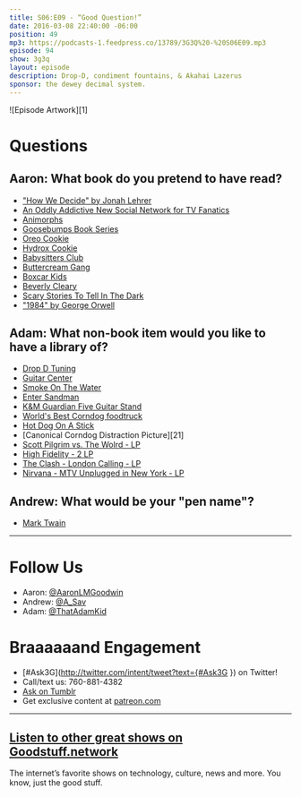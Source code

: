```yaml
---
title: S06:E09 - “Good Question!”
date: 2016-03-08 22:40:00 -06:00
position: 49
mp3: https://podcasts-1.feedpress.co/13789/3G3Q%20-%20S06E09.mp3
episode: 94
show: 3g3q
layout: episode
description: Drop-D, condiment fountains, & Akahai Lazerus
sponsor: the dewey decimal system.
---
```


![Episode Artwork][1]

# Questions

## Aaron: What book do you pretend to have read?

* ["How We Decide" by Jonah Lehrer][2]
* [An Oddly Addictive New Social Network for TV Fanatics][3]
* [Animorphs][4]
* [Goosebumps Book Series][5]
* [Oreo Cookie][6]
* [Hydrox Cookie][7]
* [Babysitters Club][8]
* [Buttercream Gang][9]
* [Boxcar Kids][10]
* [Beverly Cleary ][11]
* [Scary Stories To Tell In The Dark][12]
* ["1984" by George Orwell][13]

## Adam: What non-book item would you like to have a library of?

* [Drop D Tuning][14]
* [Guitar Center][15]
* [Smoke On The Water][16]
* [Enter Sandman][17]
* [K&amp;M Guardian Five Guitar Stand][18]
* [World's Best Corndog foodtruck][19]
* [Hot Dog On A Stick][20]
* [Canonical Corndog Distraction Picture][21]
* [Scott Pilgrim vs. The Wolrd - LP][22]
* [High Fidelity - 2 LP][23]
* [The Clash - London Calling - LP][24]
* [Nirvana - MTV Unplugged in New York - LP][25]

## Andrew: What would be your "pen name"?

* [Mark Twain][26]

***

# Follow Us
* Aaron: [@AaronLMGoodwin](http://twitter.com/aaronlmgoodwin)
* Andrew: [@A_Sav](http://twitter.com/a_sav)
* Adam: [@ThatAdamKid](http://twitter.com/thatadamkid)

# Braaaaaand Engagement
* [#Ask3G](http://twitter.com/intent/tweet?text={#Ask3G }) on Twitter!
* Call/text us: 760-881-4382
* [Ask on Tumblr](http://3g3q.co/ask)
* Get exclusive content at [patreon.com](http://www.patreon.com/3g3q)

***

## [Listen to other great shows on Goodstuff.network](http://goodstuff.network/)
The internet’s favorite shows on technology, culture, news and more. You know, just the good stuff.

[2]: http://www.jonahlehrer.com/
[3]: http://www.slate.com/blogs/browbeat/2012/03/12/getglue_an_oddly_addictive_new_social_network_for_tv_fanatics.html
[4]: http://www.scholastic.com/animorphs/
[5]: https://en.wikipedia.org/wiki/List_of_Goosebumps_books
[6]: http://www.oreo.com/
[7]: https://en.wikipedia.org/wiki/Hydrox
[8]: https://en.wikipedia.org/wiki/The_Baby-Sitters_Club
[9]: http://www.imdb.com/title/tt0103900/
[10]: https://en.wikipedia.org/wiki/The_Boxcar_Children
[11]: http://www.beverlycleary.com/
[12]: https://en.wikipedia.org/wiki/Scary_Stories_to_Tell_in_the_Dark
[13]: https://en.wikipedia.org/wiki/Nineteen_Eighty-Four
[14]: https://en.wikipedia.org/wiki/Drop_D_tuning
[15]: http://www.guitarcenter.com/
[16]: https://www.youtube.com/watch?v=zUwEIt9ez7M
[17]: https://www.youtube.com/watch?v=CD-E-LDc384
[18]: http://www.guitarcenter.com/KM/Guardian-Five-Guitar-Stand.gc
[19]: https://www.facebook.com/Worlds-Best-Corn-Dogs-Rexburg-1440741176239396/info/?tab=overview
[20]: http://www.hotdogonastick.com/
[22]: http://amzn.com/B003VSTBJ4
[23]: http://amzn.com/B019ITRS6W
[24]: http://amzn.com/B00DYK3C80
[25]: http://amzn.com/B000000OU2
[26]: http://www.cmgww.com/historic/twain/
[27]: http://twitter.com/aaronlmgoodwin
[28]: http://twitter.com/a_sav
[29]: http://twitter.com/thatadamkid
[30]: http://3g3q.co/ask
[31]: http://www.patreon.com/3g3q
[32]: http://goodstuff.network/3g3q/
